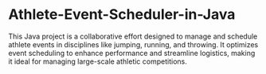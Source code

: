 # Athlete-Event-Scheduler-in-Java
This Java project is a collaborative effort designed to manage and schedule athlete events in disciplines like jumping, running, and throwing. It optimizes event scheduling to enhance performance and streamline logistics, making it ideal for managing large-scale athletic competitions.

